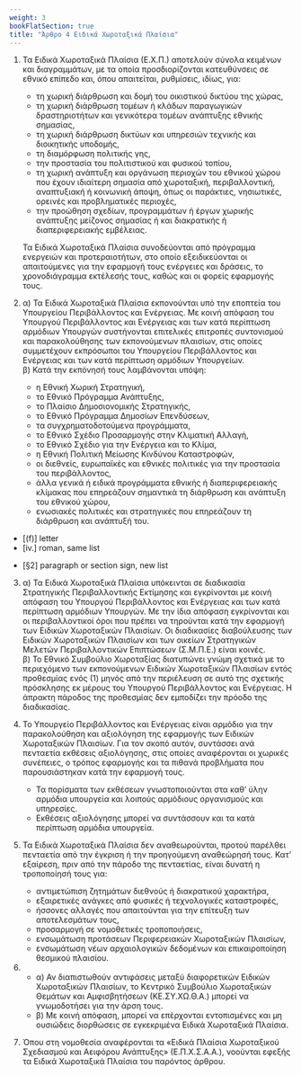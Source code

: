 ```yaml
---
weight: 3
bookFlatSection: true
title: "Άρθρο 4 Ειδικά Χωροταξικά Πλαίσια"
---
```



1. Τα Ειδικά Χωροταξικά Πλαίσια (Ε.Χ.Π.) αποτελούν σύνολα κειμένων και διαγραμμάτων, με τα οποία προσδιορίζονται κατευθύνσεις σε εθνικό επίπεδο και, όπου απαιτείται, ρυθμίσεις, ιδίως, για:  
   - τη χωρική διάρθρωση και δομή του οικιστικού δικτύου της χώρας,  
   - τη χωρική διάρθρωση τομέων ή κλάδων παραγωγικών δραστηριοτήτων και γενικότερα τομέων ανάπτυξης εθνικής σημασίας,  
   - τη χωρική διάρθρωση δικτύων και υπηρεσιών τεχνικής και διοικητικής υποδομής,  
   - τη διαμόρφωση πολιτικής γης,  
   - την προστασία του πολιτιστικού και φυσικού τοπίου,  
   - τη χωρική ανάπτυξη και οργάνωση περιοχών του εθνικού χώρου που έχουν ιδιαίτερη σημασία από χωροταξική, περιβαλλοντική, αναπτυξιακή ή κοινωνική άποψη, όπως οι παράκτιες, νησιωτικές, ορεινές και προβληματικές περιοχές,  
   - την προώθηση σχεδίων, προγραμμάτων ή έργων χωρικής ανάπτυξης μείζονος σημασίας ή και διακρατικής ή διαπεριφερειακής εμβέλειας.  

   Τα Ειδικά Χωροταξικά Πλαίσια συνοδεύονται από πρόγραμμα ενεργειών και προτεραιοτήτων, στο οποίο εξειδικεύονται οι απαιτούμενες για την εφαρμογή τους ενέργειες και δράσεις, το χρονοδιάγραμμα εκτέλεσής τους, καθώς και οι φορείς εφαρμογής τους.

2.  
    α) Τα Ειδικά Χωροταξικά Πλαίσια εκπονούνται υπό την εποπτεία του Υπουργείου Περιβάλλοντος και Ενέργειας. Με κοινή απόφαση του Υπουργού Περιβάλλοντος και Ενέργειας και των κατά περίπτωση αρμόδιων Υπουργών συστήνονται επιτελικές επιτροπές συντονισμού και παρακολούθησης των εκπονούμενων πλαισίων, στις οποίες συμμετέχουν εκπρόσωποι του Υπουργείου Περιβάλλοντος και Ενέργειας και των κατά περίπτωση αρμόδιων Υπουργείων.  
    β) Κατά την εκπόνησή τους λαμβάνονται υπόψη:
  
     - η Εθνική Χωρική Στρατηγική,  
     - το Εθνικό Πρόγραμμα Ανάπτυξης,  
     - το Πλαίσιο Δημοσιονομικής Στρατηγικής,  
     - το Εθνικό Πρόγραμμα Δημοσίων Επενδύσεων,  
     - τα συγχρηματοδοτούμενα προγράμματα,  
     - το Εθνικό Σχέδιο Προσαρμογής στην Κλιματική Αλλαγή,  
     - το Εθνικό Σχέδιο για την Ενέργεια και το Κλίμα,  
     - η Εθνική Πολιτική Μείωσης Κινδύνου Καταστροφών,  
     - οι διεθνείς, ευρωπαϊκές και εθνικές πολιτικές για την προστασία του περιβάλλοντος,  
     - άλλα γενικά ή ειδικά προγράμματα εθνικής ή διαπεριφερειακής κλίμακας που επηρεάζουν σημαντικά τη διάρθρωση και ανάπτυξη του εθνικού χώρου,  
     - ενωσιακές πολιτικές και στρατηγικές που επηρεάζουν τη διάρθρωση και ανάπτυξή του.

- [(f)] letter
- [iv.] roman, same list

* [§2] paragraph or section sign, new list

3.  
   α) Τα Ειδικά Χωροταξικά Πλαίσια υπόκεινται σε διαδικασία Στρατηγικής Περιβαλλοντικής Εκτίμησης και εγκρίνονται με κοινή απόφαση του Υπουργού Περιβάλλοντος και Ενέργειας και των κατά περίπτωση αρμόδιων Υπουργών. Με την ίδια απόφαση εγκρίνονται και οι περιβαλλοντικοί όροι που πρέπει να τηρούνται κατά την εφαρμογή των Ειδικών Χωροταξικών Πλαισίων. Οι διαδικασίες διαβούλευσης των Ειδικών Χωροταξικών Πλαισίων και των οικείων Στρατηγικών Μελετών Περιβαλλοντικών Επιπτώσεων (Σ.Μ.Π.Ε.) είναι κοινές.  
   β) Το Εθνικό Συμβούλιο Χωροταξίας διατυπώνει γνώμη σχετικά με το περιεχόμενο των εκπονούμενων Ειδικών Χωροταξικών Πλαισίων εντός προθεσμίας ενός (1) μηνός από την περιέλευση σε αυτό της σχετικής πρόσκλησης εκ μέρους του Υπουργού Περιβάλλοντος και Ενέργειας. Η άπρακτη πάροδος της προθεσμίας δεν εμποδίζει την πρόοδο της διαδικασίας.

4. Το Υπουργείο Περιβάλλοντος και Ενέργειας είναι αρμόδιο για την παρακολούθηση και αξιολόγηση της εφαρμογής των Ειδικών Χωροταξικών Πλαισίων. Για τον σκοπό αυτόν, συντάσσει ανά πενταετία εκθέσεις αξιολόγησης, στις οποίες αναφέρονται οι χωρικές συνέπειες, ο τρόπος εφαρμογής και τα πιθανά προβλήματα που παρουσιάστηκαν κατά την εφαρμογή τους.  
   - Τα πορίσματα των εκθέσεων γνωστοποιούνται στα καθ’ ύλην αρμόδια υπουργεία και λοιπούς αρμόδιους οργανισμούς και υπηρεσίες.  
   - Εκθέσεις αξιολόγησης μπορεί να συντάσσουν και τα κατά περίπτωση αρμόδια υπουργεία.

5. Τα Ειδικά Χωροταξικά Πλαίσια δεν αναθεωρούνται, προτού παρέλθει πενταετία από την έγκριση ή την προηγούμενη αναθεώρησή τους. Κατ’ εξαίρεση, πριν από την πάροδο της πενταετίας, είναι δυνατή η τροποποίησή τους για:  
   - αντιμετώπιση ζητημάτων διεθνούς ή διακρατικού χαρακτήρα,  
   - εξαιρετικές ανάγκες από φυσικές ή τεχνολογικές καταστροφές,  
   - ήσσονες αλλαγές που απαιτούνται για την επίτευξη των αποτελεσμάτων τους,  
   - προσαρμογή σε νομοθετικές τροποποιήσεις,  
   - ενσωμάτωση προτάσεων Περιφερειακών Χωροταξικών Πλαισίων,  
   - ενσωμάτωση νέων αρχαιολογικών δεδομένων και επικαιροποίηση θεσμικού πλαισίου.  

6.  
   - α) Αν διαπιστωθούν αντιφάσεις μεταξύ διαφορετικών Ειδικών Χωροταξικών Πλαισίων, το Κεντρικό Συμβούλιο Χωροταξικών Θεμάτων και Αμφισβητήσεων (ΚΕ.ΣΥ.ΧΩ.Θ.Α.) μπορεί να γνωμοδοτήσει για την άρση τους.  
   - β) Με κοινή απόφαση, μπορεί να επέρχονται εντοπισμένες και μη ουσιώδεις διορθώσεις σε εγκεκριμένα Ειδικά Χωροταξικά Πλαίσια.

7. Όπου στη νομοθεσία αναφέρονται τα «Ειδικά Πλαίσια Χωροταξικού Σχεδιασμού και Αειφόρου Ανάπτυξης» (Ε.Π.Χ.Σ.Α.Α.), νοούνται εφεξής τα Ειδικά Χωροταξικά Πλαίσια του παρόντος άρθρου.
